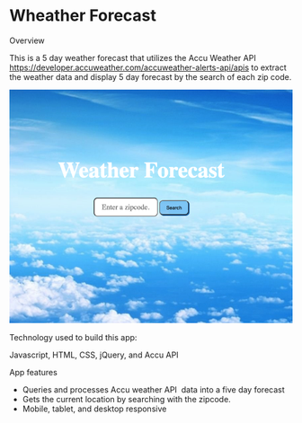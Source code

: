 # Wheather Forecast

Overview

This is a 5 day weather forecast that utilizes the Accu Weather API https://developer.accuweather.com/accuweather-alerts-api/apis to extract the weather data and display 5 day forecast by the search of each zip code.

![This is the weather forecast image](./landing.png)

Technology used to build this app: 

Javascript,
HTML,
CSS,
jQuery, and 
Accu API

App features

* Queries and processes Accu weather API  data into a five day forecast
* Gets the current location by searching with the zipcode. 
* Mobile, tablet, and desktop responsive
